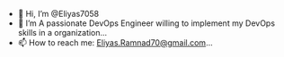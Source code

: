 - 👋 Hi, I’m @Eliyas7058
- 👀 I’m A passionate DevOps Engineer willing to implement my DevOps skills in a organization...
- 📫 How to reach me: Eliyas.Ramnad70@gmail.com...


<!---
Eliyas7058/Eliyas7058 is a ✨ special ✨ repository because its `README.md` (this file) appears on your GitHub profile.
You can click the Preview link to take a look at your changes.
--->
